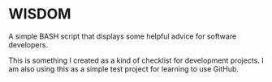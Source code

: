 # WISDOM

A simple BASH script that displays some helpful advice for software developers.

This is something I created as a kind of checklist for development projects. I am also using this as a simple test project for learning to use GitHub.

